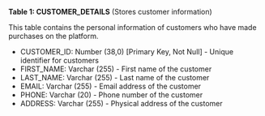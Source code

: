 **Table 1: CUSTOMER_DETAILS** (Stores customer information)

This table contains the personal information of customers who have made purchases on the platform.

- CUSTOMER_ID: Number (38,0) [Primary Key, Not Null] - Unique identifier for customers
- FIRST_NAME: Varchar (255) - First name of the customer
- LAST_NAME: Varchar (255) - Last name of the customer
- EMAIL: Varchar (255) - Email address of the customer
- PHONE: Varchar (20) - Phone number of the customer
- ADDRESS: Varchar (255) - Physical address of the customer